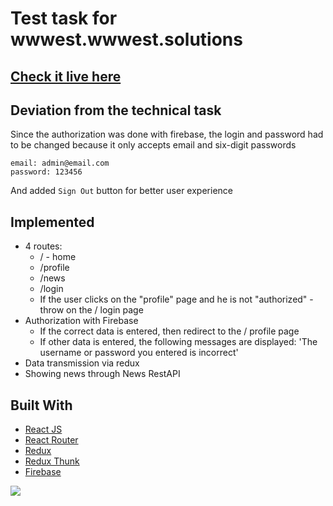 # Test task for wwwest.wwwest.solutions

## [Check it live here](https://react-test-task-60bb0.firebaseapp.com/)

## Deviation from the technical task

Since the authorization was done with firebase, the login and password had to be changed because it only accepts email and six-digit passwords

```
email: admin@email.com
password: 123456
```
And added ``Sign Out`` button for better user experience

## Implemented
- 4 routes:
  - / - home
  - /profile
  - /news
  - /login
  - If the user clicks on the "profile" page and he is not "authorized" - throw on the / login page
- Authorization with Firebase
  - If the correct data is entered, then redirect to the / profile page
  - If other data is entered, the following messages are displayed: 'The username or password you entered is incorrect'
- Data transmission via redux 
- Showing news through News RestAPI 


## Built With

- [React JS](https://reactjs.org/)
- [React Router](https://github.com/ReactTraining/react-router)
- [Redux](https://redux.js.org/)
- [Redux Thunk](https://github.com/reduxjs/redux-thunk)
- [Firebase](https://firebase.google.com/)

<img src="https://i.imgur.com/f6AQsuQ.jpg">
